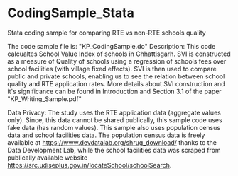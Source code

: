 # CodingSample_Stata
Stata coding sample for comparing RTE vs non-RTE schools quality

The code sample file is: "KP_CodingSample.do"
Description: This code calcualtes School Value Index of schools in Chhattisgarh. SVI is constructed as a measure of Quality of schools using a regression of schools fees over school facilities (with village fixed effects). SVI is then used to compare public and private schools, enabling us to see the relation between school quality and RTE application rates. More details about SVI construction and it's significance can be found in Introduction and Section 3.1 of the paper "KP_Writing_Sample.pdf" 

Data Privacy: The study uses the RTE application data (aggregate values only). Since, this data cannot be shared publically, this sample code uses fake data (has random values). This sample also uses population census data and school facilities data. The population census data is freely available at https://www.devdatalab.org/shrug_download/ thanks to the Data Development Lab, while the school facilities data was scraped from publically available website https://src.udiseplus.gov.in/locateSchool/schoolSearch.
